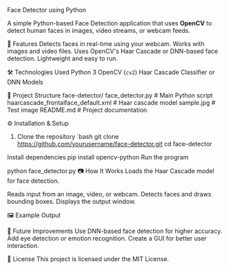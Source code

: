  Face Detector using Python

A simple Python-based Face Detection application that uses **OpenCV** to detect human faces in images, video streams, or webcam feeds.

📌 Features
 Detects faces in real-time using your webcam.
 Works with images and video files.
 Uses OpenCV's Haar Cascade or DNN-based face detection.
 Lightweight and easy to run.

 🛠️ Technologies Used
  Python 3
 OpenCV (`cv2`)
Haar Cascade Classifier or DNN Models

 📂 Project Structure
face-detector/
 face_detector.py # Main Python script
 haarcascade_frontalface_default.xml # Haar cascade model
 sample.jpg # Test image
 README.md # Project documentation


⚙️ Installation & Setup
1. Clone the repository
`bash
git clone https://github.com/yourusername/face-detector.git
cd face-detector

Install dependencies
pip install opencv-python
Run the program

python face_detector.py
📷 How It Works
Loads the Haar Cascade model for face detection.

Reads input from an image, video, or webcam.
Detects faces and draws bounding boxes.
Displays the output window.

🖼️ Example Output

🚀 Future Improvements
Use DNN-based face detection for higher accuracy.
Add eye detection or emotion recognition.
Create a GUI for better user interaction.

📜 License
This project is licensed under the MIT License.

